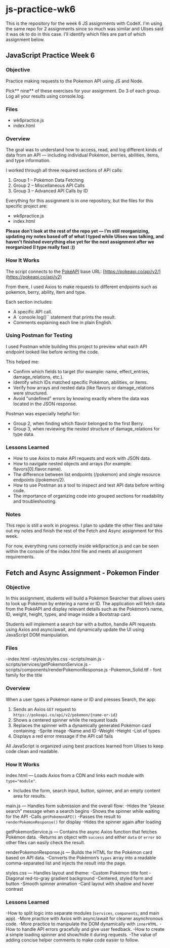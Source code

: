 # js-practice-wk6

This is the repository for the week 6 JS assignments with CodeX. I'm using the same repo for 2 assignments since so much was similar and Ulises said it was ok to do in this case. I'll identify which files are part of which assignment below.

## JavaScript Practice Week 6

### Objective

Practice making requests to the Pokemon API using JS and Node.

Pick** nine** of these exercises for your assignment. Do 3 of each group. Log all your results using console.log.

### Files

* wk6practice.js
* index.html

### Overview

The goal was to understand how to access, read, and log different kinds of data from an API — including individual Pokémon, berries, abilities, items, and type information.

I worked through all three required sections of API calls:

1. Group 1 – Pokémon Data Fetching
2. Group 2 – Miscellaneous API Calls
3. Group 3 – Advanced API Calls by ID

Everything for this assignment is in one repository, but the files for this specific project are:

* wk6practice.js
* index.html

**Please don’t look at the rest of the repo yet — I’m still reorganizing, updating my notes based off of what I typed while Ulises was talking, and haven't finished everything else yet for the next assignment after we reorganized (I type really fast :))**

### How It Works

The script connects to the [PokéAPI](https://pokeapi.co/) base URL: [https://pokeapi.co/api/v2/](https://pokeapi.co/api/v2)

From there, I used Axios to make requests to different endpoints such as pokemon, berry, ability, item and type.

Each section includes:

* A specific API call.
* A  `console.log()`` statement that prints the result.
* Comments explaining each line in plain English.

### Using Postman for Testing

I used Postman while building this project to preview what each API endpoint looked like before writing the code.

This helped me:

* Confirm which fields to target (for example: name, effect_entries, damage_relations, etc.).
* Identify which IDs matched specific Pokémon, abilities, or items.
* Verify how arrays and nested data (like flavors or damage_relations were structured.
* Avoid "undefined" errors by knowing exactly where the data was located in the JSON response.

Postman was especially helpful for:

* Group 2, when finding which flavor belonged to the first Berry.
* Group 3, when reviewing the nested structure of damage_relations for type data.

### Lessons Learned

* How to use Axios to make API requests and work with JSON data.
* How to navigate nested objects and arrays (for example: flavors[0].flavor.name).
* The difference between list endpoints (/pokemon) and single resource endpoints (/pokemon/2).
* How to use Postman as a tool to inspect and test API data before writing code.
* The importance of organizing code into grouped sections for readability and troubleshooting.

### Notes

This repo is still a work in progress. I plan to update the other files and take out my notes and finish the rest of the Fetch and Async assignment for this week.

For now, everything runs correctly inside wk6practice.js and can be seen within the console of the index.html file and meets all assignment requirements.

## Fetch and Async Assignment - Pokemon Finder

### Objective
In this assignment, students will build a Pokémon Searcher that allows users to look up Pokémon by entering a name or ID. The application will fetch data from the PokéAPI and display relevant details such as the Pokémon’s name, ID, weight, height, types, and image inside a Bootstrap card.

Students will implement a search bar with a button, handle API requests using Axios and async/await, and dynamically update the UI using JavaScript DOM manipulation.

### Files
-index.html
-styles/styles.css
-scripts/main.js
-scripts/services/getPokemonService.js
-scripts/components/renderPokemonResponse.js
-Pokemon_Solid.ttf - font family for the title

### Overview
When a user types a Pokémon name or ID and presses Search, the app:

1. Sends an Axios `GET` request to `https://pokeapi.co/api/v2/pokemon/{name-or-id}`
2. Shows a centered spinner while the request loads
3. Replaces the spinner with a dynamically generated Pokémon card containing:
   -Sprite image
   -Name and ID
   -Weight
   -Height
   -List of types
4. Displays a red error message if the API call fails

All JavaScript is organized using best practices learned from Ulises to keep code clean and readable.

### How It Works
index.html — Loads Axios from a CDN and links each module with `type="module"`.
- Includes the form, search input, button, spinner, and an empty content area for results.

main.js — Handles form submission and the overall flow:
-Hides the “please search” message when a search begins
-Shows the spinner while waiting for the API
-Calls `getPokemonAPI()`
-Passes the result to `renderPokemonResponse()` for display
-Hides the spinner again after loading

getPokemonService.js — Contains the async Axios function that fetches Pokémon data.
-Returns an object with `success` and either `data` or `error` so other files can easily check the result.

renderPokemonResponse.js — Builds the HTML for the Pokémon card based on API data.
-Converts the Pokémon’s `types` array into a readable comma-separated list and injects the result into the page.

styles.css — Handles layout and theme:
-Custom Pokémon title font
-Diagonal red-to-gray gradient background
-Centered, styled form and button
-Smooth spinner animation
-Card layout with shadow and hover contrast

### Lessons Learned
-How to split logic into separate modules (`services`, `components`, and main app).
-More practice with Axios with async/await for cleaner asynchronous code.
-More practice to manipulate the DOM dynamically with `innerHTML`.
-How to handle API errors gracefully and give user feedback.
-How to create a simple loading spinner and show/hide it during requests.
-The value of adding concise helper comments to make code easier to follow.

